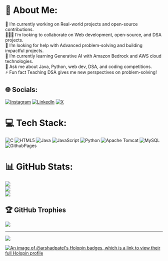 <div data-iframe-width="150" data-iframe-height="270" data-share-badge-id="f5d2a63f-f6cc-4d37-8b6c-f4e78b34e496" data-share-badge-host="https://www.credly.com"></div><script type="text/javascript" async src="//cdn.credly.com/assets/utilities/embed.js"></script>

# 💫 About Me:
🔭 I’m currently working on Real-world projects and open-source contributions.<br>🧑‍🤝‍🧑 I’m looking to collaborate on Web development, open-source, and DSA projects.<br>🤝 I’m looking for help with Advanced problem-solving and building impactful projects.<br>🌱 I’m currently learning Generative AI with Amazon Bedrock and AWS cloud technologies.<br>💬 Ask me about Java, Python, web dev, DSA, and coding competitions.<br>⚡ Fun fact Teaching DSA gives me new perspectives on problem-solving!


## 🌐 Socials:
[![Instagram](https://img.shields.io/badge/Instagram-%23E4405F.svg?logo=Instagram&logoColor=white)](https://instagram.com/arshadpatel04) [![LinkedIn](https://img.shields.io/badge/LinkedIn-%230077B5.svg?logo=linkedin&logoColor=white)](https://linkedin.com/in/arshad-patel) [![X](https://img.shields.io/badge/X-black.svg?logo=X&logoColor=white)](https://x.com/arshadpatel04) 

# 💻 Tech Stack:
![C](https://img.shields.io/badge/c-%2300599C.svg?style=for-the-badge&logo=c&logoColor=white) ![HTML5](https://img.shields.io/badge/html5-%23E34F26.svg?style=for-the-badge&logo=html5&logoColor=white) ![Java](https://img.shields.io/badge/java-%23ED8B00.svg?style=for-the-badge&logo=openjdk&logoColor=white) ![JavaScript](https://img.shields.io/badge/javascript-%23323330.svg?style=for-the-badge&logo=javascript&logoColor=%23F7DF1E) ![Python](https://img.shields.io/badge/python-3670A0?style=for-the-badge&logo=python&logoColor=ffdd54) ![Apache Tomcat](https://img.shields.io/badge/apache%20tomcat-%23F8DC75.svg?style=for-the-badge&logo=apache-tomcat&logoColor=black) ![MySQL](https://img.shields.io/badge/mysql-4479A1.svg?style=for-the-badge&logo=mysql&logoColor=white) ![GithubPages](https://img.shields.io/badge/github%20pages-121013?style=for-the-badge&logo=github&logoColor=white)
# 📊 GitHub Stats:
![](https://github-readme-stats.vercel.app/api?username=arshadpatel&theme=dark&hide_border=false&include_all_commits=true&count_private=false)<br/>
![](https://github-readme-streak-stats.herokuapp.com/?user=arshadpatel&theme=dark&hide_border=false)<br/>
![](https://github-readme-stats.vercel.app/api/top-langs/?username=arshadpatel&theme=dark&hide_border=false&include_all_commits=true&count_private=false&layout=compact)

## 🏆 GitHub Trophies
![](https://github-profile-trophy.vercel.app/?username=arshadpatel&theme=radical&no-frame=false&no-bg=false&margin-w=4)

---
[![](https://visitcount.itsvg.in/api?id=arshadpatel&icon=0&color=0)](https://visitcount.itsvg.in)

<!-- Proudly created with GPRM ( https://gprm.itsvg.in ) -->


[![An image of @arshadpatel's Holopin badges, which is a link to view their full Holopin profile](https://holopin.me/arshadpatel)](https://holopin.io/@arshadpatel)
